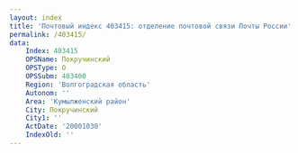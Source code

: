 ```yaml
---
layout: index
title: 'Почтовый индекс 403415: отделение почтовой связи Почты России'
permalink: /403415/
data:
    Index: 403415
    OPSName: Покручинский
    OPSType: О
    OPSSubm: 403400
    Region: 'Волгоградская область'
    Autonom: ''
    Area: 'Кумылженский район'
    City: Покручинский
    City1: ''
    ActDate: '20001030'
    IndexOld: ''
---
```

